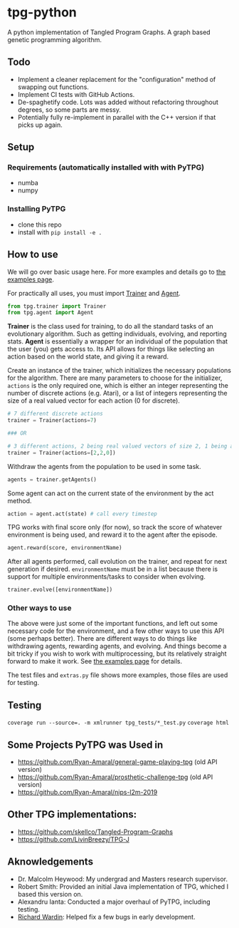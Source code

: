 # tpg-python
A python implementation of Tangled Program Graphs. A graph based genetic programming algorithm.

## Todo
- Implement a cleaner replacement for the "configuration" method of swapping out functions.
- Implement CI tests with GitHub Actions.
- De-spaghetify code. Lots was added without refactoring throughout degrees, so some parts are messy.
- Potentially fully re-implement in parallel with the C++ version if that picks up again.

## Setup

### Requirements (automatically installed with with PyTPG)
- numba
- numpy

### Installing PyTPG
- clone this repo
- install with `pip install -e .`

## How to use
We will go over basic usage here. For more examples and details go to [the examples page](./tpg_examples.ipynb).

For practically all uses, you must import [Trainer](./tpg/trainer.py) and [Agent](./tpg/agent.py).

```python
from tpg.trainer import Trainer
from tpg.agent import Agent
```

**Trainer** is the class used for training, to do all the standard tasks of an evolutionary algorithm.
Such as getting individuals, evolving, and reporting stats.
**Agent** is essentially a wrapper for an individual of the population that the user (you) gets access to.
Its API allows for things like selecting an action based on the world state, and giving it a reward.

Create an instance of the trainer, which initializes the necessary populations for the algorithm.
There are many parameters to choose for the initializer, `actions` is the only required one, which is either an integer representing the number of discrete actions (e.g. Atari), or a list of integers representing the size of a real valued vector for each action (0 for discrete).

```python
# 7 different discrete actions
trainer = Trainer(actions=7)

### OR

# 3 different actions, 2 being real valued vectors of size 2, 1 being a single discrete action
trainer = Trainer(actions=[2,2,0])
```

Withdraw the agents from the population to be used in some task.

```python
agents = trainer.getAgents()
```

Some agent can act on the current state of the environment by the act method.

```python
action = agent.act(state) # call every timestep
```

TPG works with final score only (for now), so track the score of whatever environment is being used, and reward it to the agent after the episode.

```python
agent.reward(score, environmentName)
```

After all agents performed, call evolution on the trainer, and repeat for next generation if desired. `environmentName` must be in a list because there is support for multiple environments/tasks to consider when evolving.

```python
trainer.evolve([environmentName])
```

### Other ways to use
The above were just some of the important functions, and left out some necessary code for the environment, and a few other ways to use this API (some perhaps better). There are different ways to do things like withdrawing agents, rewarding agents, and evolving. And things become a bit tricky if you wish to work with multiprocessing, but its relatively straight forward to make it work. See [the examples page](./tpg_examples.ipynb) for details.

The test files and `extras.py` file shows more examples, those files are used for testing.

## Testing
`coverage run --source=. -m xmlrunner tpg_tests/*_test.py`
`coverage html`

## Some Projects PyTPG was Used in
- https://github.com/Ryan-Amaral/general-game-playing-tpg (old API version)
- https://github.com/Ryan-Amaral/prosthetic-challenge-tpg (old API version)
- https://github.com/Ryan-Amaral/nips-l2m-2019

## Other TPG implementations:
- https://github.com/skellco/Tangled-Program-Graphs
- https://github.com/LivinBreezy/TPG-J

## Aknowledgements
- Dr. Malcolm Heywood: My undergrad and Masters research supervisor.
- Robert Smith: Provided an initial Java implementation of TPG, whiched I based this version on.
- Alexandru Ianta: Conducted a major overhaul of PyTPG, including testing.
- [Richard Wardin](https://github.com/Shalmezad): Helped fix a few bugs in early development.
